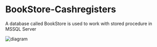 # BookStore-Cashregisters
A database called BookStore is used to work with stored procedure in MSSQL Server 



![diagram](https://user-images.githubusercontent.com/30021708/139617563-3faaa6ce-0cb5-49bf-a0d3-3bd6a94900bb.PNG)
